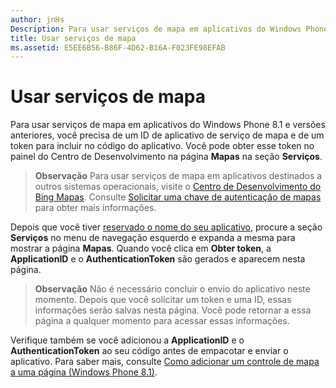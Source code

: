 ```yaml
---
author: jnHs
Description: Para usar serviços de mapa em aplicativos do Windows Phone 8.1 e versões anteriores, você precisa de um ID de aplicativo de serviço de mapa e de um token para incluir no código do aplicativo. Você pode obter esse token no painel do Centro de Desenvolvimento na página Mapas na seção Serviços.
title: Usar serviços de mapa
ms.assetid: E5EE6B56-B86F-4D62-B16A-F023FE98EFAB
---
```


# Usar serviços de mapa


Para usar serviços de mapa em aplicativos do Windows Phone 8.1 e versões anteriores, você precisa de um ID de aplicativo de serviço de mapa e de um token para incluir no código do aplicativo. Você pode obter esse token no painel do Centro de Desenvolvimento na página **Mapas** na seção **Serviços**.

> **Observação**  Para usar serviços de mapa em aplicativos destinados a outros sistemas operacionais, visite o [Centro de Desenvolvimento do Bing Mapas](http://go.microsoft.com/fwlink/p/?LinkId=614880). Consulte [Solicitar uma chave de autenticação de mapas](https://msdn.microsoft.com/library/windows/apps/mt219694) para obter mais informações.

Depois que você tiver [reservado o nome do seu aplicativo](create-your-app-by-reserving-a-name.md), procure a seção **Serviços** no menu de navegação esquerdo e expanda a mesma para mostrar a página **Mapas**. Quando você clica em **Obter token**, a **ApplicationID** e o **AuthenticationToken** são gerados e aparecem nesta página.

> **Observação** Não é necessário concluir o envio do aplicativo neste momento. Depois que você solicitar um token e uma ID, essas informações serão salvas nesta página. Você pode retornar a essa página a qualquer momento para acessar essas informações.

Verifique também se você adicionou a **ApplicationID** e o **AuthenticationToken** ao seu código antes de empacotar e enviar o aplicativo. Para saber mais, consulte [Como adicionar um controle de mapa a uma página (Windows Phone 8.1)](http://go.microsoft.com/fwlink/p/?LinkId=614882).

 

 






<!--HONumber=May16_HO2-->


